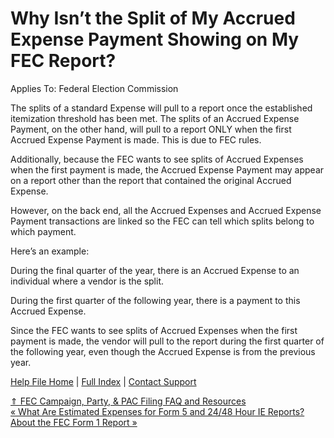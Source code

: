  Why Isn’t the Split of My Accrued Expense Payment Showing on My FEC Report?
==========

Applies To: Federal Election Commission

The splits of a standard Expense will pull to a report once the established itemization threshold has been met. The splits of an Accrued Expense Payment, on the other hand, will pull to a report ONLY when the first Accrued Expense Payment is made. This is due to FEC rules.

Additionally, because the FEC wants to see splits of Accrued Expenses when the first payment is made, the Accrued Expense Payment may appear on a report other than the report that contained the original Accrued Expense.

However, on the back end, all the Accrued Expenses and Accrued Expense Payment transactions are linked so the FEC can tell which splits belong to which payment.

Here’s an example:

During the final quarter of the year, there is an Accrued Expense to an individual where a vendor is the split.

During the first quarter of the following year, there is a payment to this Accrued Expense.

Since the FEC wants to see splits of Accrued Expenses when the first payment is made, the vendor will pull to the report during the first quarter of the following year, even though the Accrued Expense is from the previous year.

[Help File Home](/help/) | [Full Index](/Help-File-Directory/) | [Contact Support](mailto:support@ISPolitical.com)

[⇑ FEC Campaign, Party, & PAC Filing FAQ and Resources](/FEC-Campaign-Party-PAC-Filing-FAQ-and-Resources)  
[« What Are Estimated Expenses for Form 5 and 24/48 Hour IE Reports?](/Estimated-Expenses-for-Form-and-hour-IE-reports)  
[About the FEC Form 1 Report »](/About-the-FEC-Form-1-Report)